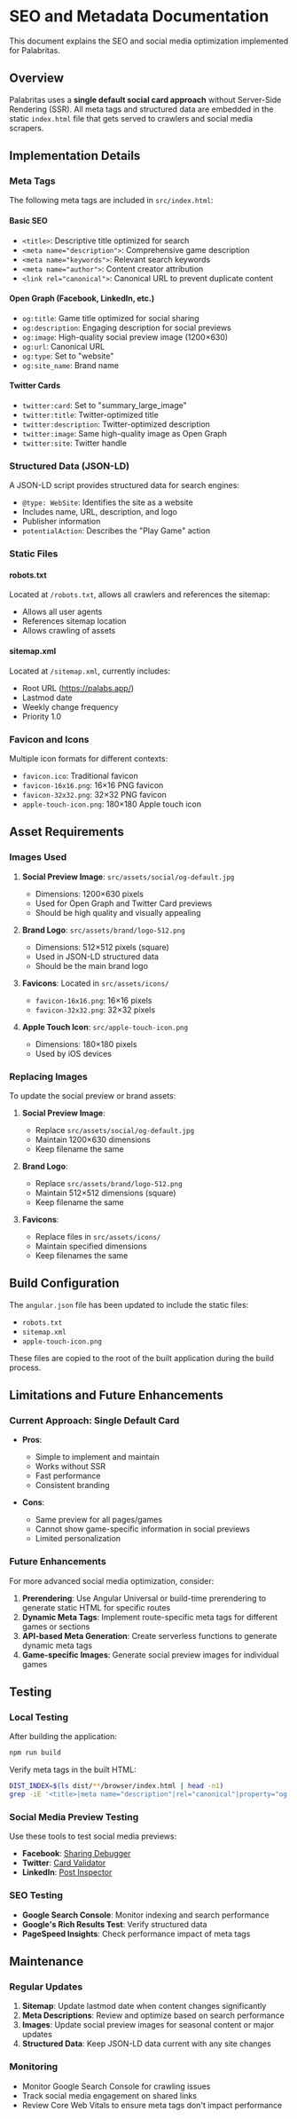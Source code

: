 # SEO and Metadata Documentation

This document explains the SEO and social media optimization implemented for Palabritas.

## Overview

Palabritas uses a **single default social card approach** without Server-Side Rendering (SSR). All meta tags and structured data are embedded in the static `index.html` file that gets served to crawlers and social media scrapers.

## Implementation Details

### Meta Tags

The following meta tags are included in `src/index.html`:

#### Basic SEO
- `<title>`: Descriptive title optimized for search
- `<meta name="description">`: Comprehensive game description
- `<meta name="keywords">`: Relevant search keywords
- `<meta name="author">`: Content creator attribution
- `<link rel="canonical">`: Canonical URL to prevent duplicate content

#### Open Graph (Facebook, LinkedIn, etc.)
- `og:title`: Game title optimized for social sharing
- `og:description`: Engaging description for social previews
- `og:image`: High-quality social preview image (1200×630)
- `og:url`: Canonical URL
- `og:type`: Set to "website"
- `og:site_name`: Brand name

#### Twitter Cards
- `twitter:card`: Set to "summary_large_image"
- `twitter:title`: Twitter-optimized title
- `twitter:description`: Twitter-optimized description
- `twitter:image`: Same high-quality image as Open Graph
- `twitter:site`: Twitter handle

### Structured Data (JSON-LD)

A JSON-LD script provides structured data for search engines:
- `@type: WebSite`: Identifies the site as a website
- Includes name, URL, description, and logo
- Publisher information
- `potentialAction`: Describes the "Play Game" action

### Static Files

#### robots.txt
Located at `/robots.txt`, allows all crawlers and references the sitemap:
- Allows all user agents
- References sitemap location
- Allows crawling of assets

#### sitemap.xml
Located at `/sitemap.xml`, currently includes:
- Root URL (https://palabs.app/)
- Lastmod date
- Weekly change frequency
- Priority 1.0

### Favicon and Icons

Multiple icon formats for different contexts:
- `favicon.ico`: Traditional favicon
- `favicon-16x16.png`: 16×16 PNG favicon
- `favicon-32x32.png`: 32×32 PNG favicon
- `apple-touch-icon.png`: 180×180 Apple touch icon

## Asset Requirements

### Images Used

1. **Social Preview Image**: `src/assets/social/og-default.jpg`
   - Dimensions: 1200×630 pixels
   - Used for Open Graph and Twitter Card previews
   - Should be high quality and visually appealing

2. **Brand Logo**: `src/assets/brand/logo-512.png`
   - Dimensions: 512×512 pixels (square)
   - Used in JSON-LD structured data
   - Should be the main brand logo

3. **Favicons**: Located in `src/assets/icons/`
   - `favicon-16x16.png`: 16×16 pixels
   - `favicon-32x32.png`: 32×32 pixels

4. **Apple Touch Icon**: `src/apple-touch-icon.png`
   - Dimensions: 180×180 pixels
   - Used by iOS devices

### Replacing Images

To update the social preview or brand assets:

1. **Social Preview Image**:
   - Replace `src/assets/social/og-default.jpg`
   - Maintain 1200×630 dimensions
   - Keep filename the same

2. **Brand Logo**:
   - Replace `src/assets/brand/logo-512.png`
   - Maintain 512×512 dimensions (square)
   - Keep filename the same

3. **Favicons**:
   - Replace files in `src/assets/icons/`
   - Maintain specified dimensions
   - Keep filenames the same

## Build Configuration

The `angular.json` file has been updated to include the static files:
- `robots.txt`
- `sitemap.xml`
- `apple-touch-icon.png`

These files are copied to the root of the built application during the build process.

## Limitations and Future Enhancements

### Current Approach: Single Default Card

- **Pros**: 
  - Simple to implement and maintain
  - Works without SSR
  - Fast performance
  - Consistent branding

- **Cons**: 
  - Same preview for all pages/games
  - Cannot show game-specific information in social previews
  - Limited personalization

### Future Enhancements

For more advanced social media optimization, consider:

1. **Prerendering**: Use Angular Universal or build-time prerendering to generate static HTML for specific routes
2. **Dynamic Meta Tags**: Implement route-specific meta tags for different games or sections
3. **API-based Meta Generation**: Create serverless functions to generate dynamic meta tags
4. **Game-specific Images**: Generate social preview images for individual games

## Testing

### Local Testing

After building the application:

```bash
npm run build
```

Verify meta tags in the built HTML:

```bash
DIST_INDEX=$(ls dist/**/browser/index.html | head -n1)
grep -iE '<title>|meta name="description"|rel="canonical"|property="og:|name="twitter:|application/ld\\+json' "$DIST_INDEX"
```

### Social Media Preview Testing

Use these tools to test social media previews:
- **Facebook**: [Sharing Debugger](https://developers.facebook.com/tools/debug/)
- **Twitter**: [Card Validator](https://cards-dev.twitter.com/validator)
- **LinkedIn**: [Post Inspector](https://www.linkedin.com/post-inspector/)

### SEO Testing

- **Google Search Console**: Monitor indexing and search performance
- **Google's Rich Results Test**: Verify structured data
- **PageSpeed Insights**: Check performance impact of meta tags

## Maintenance

### Regular Updates

1. **Sitemap**: Update lastmod date when content changes significantly
2. **Meta Descriptions**: Review and optimize based on search performance
3. **Images**: Update social preview images for seasonal content or major updates
4. **Structured Data**: Keep JSON-LD data current with any site changes

### Monitoring

- Monitor Google Search Console for crawling issues
- Track social media engagement on shared links
- Review Core Web Vitals to ensure meta tags don't impact performance